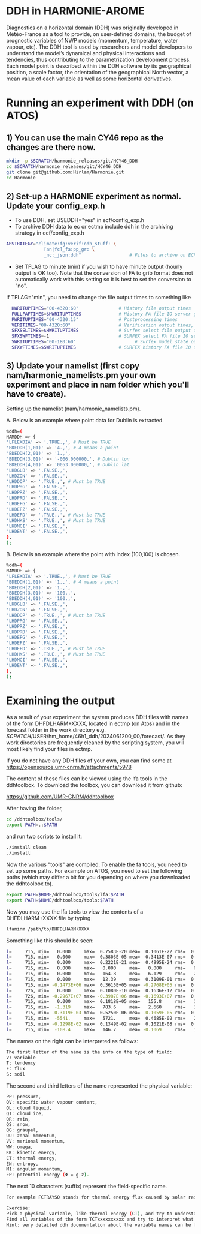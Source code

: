 # DDH in HARMONIE-AROME

Diagnostics on a horizontal domain (DDH) was originally developed in Météo-France as a tool to provide, on user-defined domains, 
the budget of prognostic variables of NWP models (momentum, temperature, water vapour, etc). The DDH tool is used by researchers 
and model developers to understand the model’s dynamical and physical interactions and tendencies, thus contributing to the 
parametrization development process. Each model point is described within the DDH software by its geographical position, 
a scale factor, the orientation of the geographical North vector, a mean value of each variable as well as some horizontal 
derivatives.

# Running an experiment with DDH (on ATOS)

## 1) You can use the main CY46 repo as the changes are there now.

```bash
mkdir -p $SCRATCH/harmonie_releases/git/HCY46_DDH
cd $SCRATCH/harmonie_releases/git/HCY46_DDH
git clone git@github.com:Hirlam/Harmonie.git
cd Harmonie
```
## 2) Set-up a HARMONIE experiment as normal. Update your config_exp.h

- To use DDH, set USEDDH="yes" in ecf/config_exp.h
- To archive DDH data to ec or ectmp include ddh in the archiving strategy in ecf/config_exp.h

```bash
ARSTRATEGY="climate:fg:verif:odb_stuff: \
              [an|fc]_fa:pp_gr: \
              _nc:_json:ddh"                  # Files to archive on ECFS, see above for syntax
```

- Set TFLAG to minute (min) if you wish to have minute output (hourly output is OK too). Note that the conversion of FA to grib format does not automatically work with this setting so it is best to set the conversion to "no".

If TFLAG="min", you need to change the file output times to something like
```bash
  HWRITUPTIMES="00-4320:60"               # History file output times
  FULLFAFTIMES=$HWRITUPTIMES              # History FA file IO server gather times
  PWRITUPTIMES="00-4320:15"               # Postprocessing times
  VERITIMES="00-4320:60"                  # Verification output times, may change PWRITUPTIMES
  SFXSELTIMES=$HWRITUPTIMES               # Surfex select file output times
  SFXSWFTIMES=-1                          # SURFEX select FA file IO server gathering times
  SWRITUPTIMES="00-180:60"                      # Surfex model state output times
  SFXWFTIMES=$SWRITUPTIMES                # SURFEX history FA file IO server gathering times
```
## 3) Update your namelist (first copy nam/harmonie_namelists.pm your own experiment and place in nam folder which you'll have to create).

Setting up the namelist (nam/harmonie_namelists.pm).

A. Below is an example where point data for Dublin is extracted.
```bash
%ddh=(
NAMDDH => {
'LFLEXDIA' => '.TRUE.,', # Must be TRUE
'BDEDDH(1,01)' => '4.,', # 4 means a point
'BDEDDH(2,01)' => '1.,',
'BDEDDH(3,01)' => '-006.000000,', # Dublin lon
'BDEDDH(4,01)' => '0053.000000,', # Dublin lat
'LHDGLB' => '.FALSE.,',
'LHDZON' => '.FALSE.,',
'LHDDOP' => '.TRUE.,', # Must be TRUE
'LHDPRG' => '.FALSE.,',
'LHDPRZ' => '.FALSE.,',
'LHDPRD' => '.FALSE.,',
'LHDEFG' => '.FALSE.,',
'LHDEFZ' => '.FALSE.,',
'LHDEFD' => '.TRUE.,', # Must be TRUE
'LHDHKS' => '.TRUE.,', # Must be TRUE
'LHDMCI' => '.FALSE.,',
'LHDENT' => '.FALSE.,',
},
);
```
B. Below is an example where the point with index (100,100) is chosen.
```bash
%ddh=(
NAMDDH => {
'LFLEXDIA' => '.TRUE.,', # Must be TRUE
'BDEDDH(1,01)' => '1.,', # 4 means a point
'BDEDDH(2,01)' => '1.,',
'BDEDDH(3,01)' => '100.,', 
'BDEDDH(4,01)' => '100.,',
'LHDGLB' => '.FALSE.,',
'LHDZON' => '.FALSE.,',
'LHDDOP' => '.TRUE.,', # Must be TRUE
'LHDPRG' => '.FALSE.,',
'LHDPRZ' => '.FALSE.,',
'LHDPRD' => '.FALSE.,',
'LHDEFG' => '.FALSE.,',
'LHDEFZ' => '.FALSE.,',
'LHDEFD' => '.TRUE.,', # Must be TRUE
'LHDHKS' => '.TRUE.,', # Must be TRUE
'LHDMCI' => '.FALSE.,',
'LHDENT' => '.FALSE.,',
},
);
```
# Examining the output

As a result of your experiment the system produces DDH files with names of the form DHFDLHARM+XXXX, located in ectmp (on Atos) and in the forecast folder in the work directory e.g. $SCRATCH/$USER/hm_home/46h1_ddh/2024061200_00/forecast/.
As they work directories are frequently cleaned by the scripting system, you will most likely find your files in ectmp.

If you do not have any DDH files of your own, you can find some at https://opensource.umr-cnrm.fr/attachments/5978

The content of these files can be viewed using the lfa tools in the ddhtoolbox. To download the toolbox, you can download it from github:

https://github.com/UMR-CNRM/ddhtoolbox

After having the folder,

```bash
cd /ddhtoolbox/tools/
export PATH=.:$PATH
```

and run two scripts to install it:

```bash
./install clean
./install
```

Now the various "tools" are compiled. To enable the fa tools, you need to set up some paths. For example on ATOS, you need to set the following paths (which may differ a bit for you depending on where you downloaded the ddhtoolbox to).

```bash
export PATH=$HOME/ddhtoolbox/tools/lfa:$PATH
export PATH=$HOME/ddhtoolbox/tools:$PATH
```

Now you may use the lfa tools to view the contents of a DHFDLHARM+XXXX file by typing

```bash
lfaminm /path/to/DHFDLHARM+XXXX
```

Something like this should be seen:

```bash
l=     715, min=   0.000     max=  0.7583E-20 mea=  0.1061E-22 rms=  0.2836E-21|R4| TQRADJU
l=     715, min=   0.000     max=  0.3803E-05 mea=  0.3413E-07 rms=  0.2528E-06|R4| TQIADJU
l=     715, min=   0.000     max=  0.2221E-21 mea=  0.4995E-24 rms=  0.9278E-23|R4| TQSADJU
l=     715, min=   0.000     max=   0.000     mea=   0.000     rms=   0.000    |R4| TQGADJU
l=     715, min=   0.000     max=   164.8     mea=   6.129     rms=   27.53    |R4| VNT1
l=     715, min=   0.000     max=   12.39     mea=  0.3109E-01 rms=  0.4998    |R4| VNT0
l=     715, min= -0.1473E+06 max=  0.3615E+05 mea= -0.2768E+05 rms=  0.3256E+05|R4| TCTRAD
l=     726, min=   0.000     max=  0.1080E-10 mea=  0.1636E-12 rms=  0.1329E-11|R4| FCTRAYSO
l=     726, min= -0.2967E+07 max= -0.3987E+06 mea= -0.1693E+07 rms=  0.1804E+07|R4| FCTRAYTH
l=     715, min=   0.000     max=  0.1818E+05 mea=   155.8     rms=   1272.    |R4| TKESHEAR
l=     715, min=  -1.319     max=   783.6     mea=   2.660     rms=   38.88    |R4| TCTUP
l=     715, min= -0.3119E-03 max=  0.5250E-06 mea= -0.1059E-05 rms=  0.1547E-04|R4| TQVUP
l=     715, min=  -5541.     max=   5721.     mea=  0.4685E-02 rms=   297.9    |R4| TCTSCONV
l=     715, min= -0.1298E-02 max=  0.1349E-02 mea=  0.1021E-08 rms=  0.7002E-04|R4| TQVSCONV
l=     715, min=  -108.4     max=   146.7     mea= -0.1069     rms=   10.04    |R4| TUUVTUR
```

The names on the right can be interpreted as follows:

```bash
The first letter of the name is the info on the type of field:
V: variable 
T: tendency 
F: flux 
S: soil
```

The second and third letters of the name represented the physical variable:
```bash
PP: pressure,
QV: specific water vapour content,
QL: cloud liquid,
QI: cloud ice,
QR: rain,
QS: snow,
QG: graupel,
UU: zonal momentum,
VV: merional momentum,
WW: omega,
KK: kinetic energy,
CT: thermal energy,
EN: entropy,
M1: angular momentum,
EP: potential energy (Φ = g z).
```

The next 10 characters (suffix) represent the field-specific name.

```bash
For example FCTRAYSO stands for thermal energy flux caused by solar radiation (i.e. F=Flux, CT= thermal energy, RAYSO=Solar radiation)
```
```bash
Exercise: 
Pick a physical variable, like thermal energy (CT), and try to understand which tendency components affect it. 
Find all variables of the form TCTxxxxxxxxxx and try to interpret what they mean.
Hint: very detailed ddh documentation about the variable names can be found at /path/to/ddhtoolbox/documentation/ddh.pdf. It should solve most of the problems you will ever face with ddh.
```

